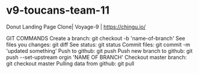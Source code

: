 # v9-toucans-team-11
Donut Landing Page Clone| Voyage-9 | https://chingu.io/

GIT COMMANDS
Create a branch: git checkout -b 'name-of-branch'
See files you changes: git diff
See status: git status
Commit files: git commit -m 'updated something'
Push to github: git push
Push new branch to github: git push --set-upstream orgin 'NAME OF BRANCH'
Checkout master branch: git checkout master
Pulling data from github: git pull
